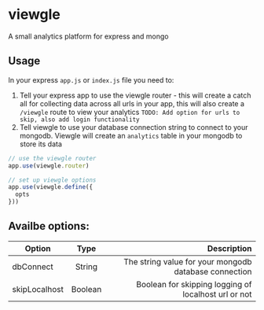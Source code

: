 # viewgle
A small analytics platform for express and mongo

## Usage
In your express `app.js` or `index.js` file you need to:
1. Tell your express app to use the viewgle router - this will create a catch all for collecting data across all urls in your app, this will also create a `/viewgle` route to view your analytics `TODO: Add option for urls to skip, also add login functionality`
2. Tell viewgle to use your database connection string to connect to your mongodb. Viewgle will create an `analytics` table in your mongodb to store its data

``` javascript
// use the viewgle router
app.use(viewgle.router)

// set up viewgle options
app.use(viewgle.define({
  opts
}))
```

## Availbe options:

| Option        | Type          | Description                                           |
| ------------- |:-------------:| -----------------------------------------------------:|
| dbConnect     | String        | The string value for your mongodb database connection |
| skipLocalhost | Boolean       | Boolean for skipping logging of localhost url or not  |
